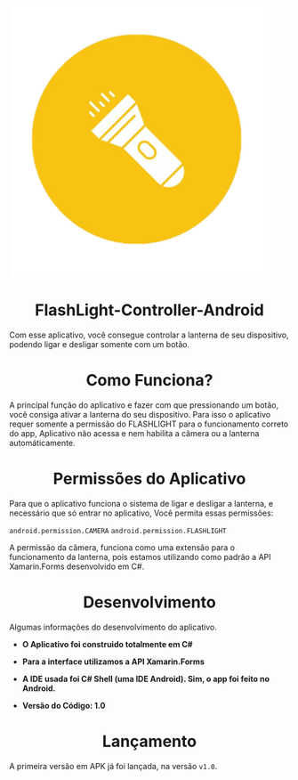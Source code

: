 <img src="images/app-icon.png"/>
<h1 align="center"> FlashLight-Controller-Android </h1>
Com esse aplicativo, você consegue controlar a lanterna de seu dispositivo, podendo ligar e desligar somente com um botão.

<h1 align="center">Como Funciona?</h1>
A princípal função do aplicativo e fazer com que pressionando um botão, você consiga ativar a lanterna do seu dispositivo.
Para isso o aplicativo requer somente a permissão do FLASHLIGHT para o funcionamento correto do app,
Aplicativo não acessa e nem habilita a câmera ou a lanterna automáticamente.

<h1 align="center">Permissões do Aplicativo</h1>

Para que o aplicativo funciona o sistema de ligar e desligar a lanterna, e necessário que só entrar no aplicativo,
Você permita essas permissões:

```android.permission.CAMERA```
```android.permission.FLASHLIGHT```

A permissão da câmera, funciona como uma extensão para o funcionamento da lanterna, pois estamos utilizando como padrão
a API Xamarin.Forms desenvolvido em C#.

<h1 align="center">Desenvolvimento</h1>
Algumas informações do desenvolvimento do aplicativo.

- **O Aplicativo foi construido totalmente em C#**

- **Para a interface utilizamos a API Xamarin.Forms**

- **A IDE usada foi C# Shell (uma IDE Android). Sim, o app foi feito no Android.**

- **Versão do Código: 1.0**

<h1 align="center">Lançamento</h1>

A primeira versão em APK já foi lançada, na versão ```v1.0```.
